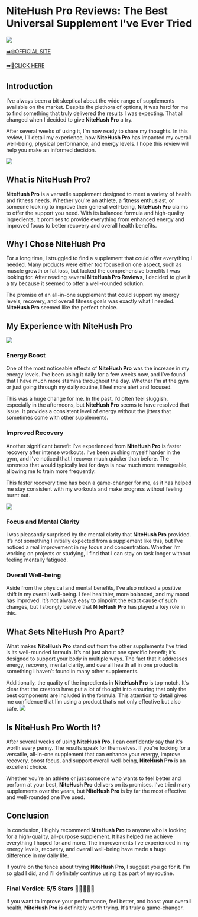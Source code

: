 # NiteHush Pro Reviews: The Best Universal Supplement I've Ever Tried

[![](https://static.vecteezy.com/system/resources/thumbnails/019/896/014/small/buy-now-gradient-button-with-cart-symbol-buy-now-illustration-png.png)](https://edetoop.top/lander/sugarpreland-1/nitehush.html) 

[➡️🌐OFFICIAL SITE](https://edetoop.top/lander/sugarpreland-1/nitehush.html) 

[➡️🔗CLICK HERE](https://edetoop.top/lander/sugarpreland-1/nitehush.html) 


## Introduction

I’ve always been a bit skeptical about the wide range of supplements available on the market. Despite the plethora of options, it was hard for me to find something that truly delivered the results I was expecting. That all changed when I decided to give **NiteHush Pro** a try.

After several weeks of using it, I’m now ready to share my thoughts. In this review, I’ll detail my experience, how **NiteHush Pro** has impacted my overall well-being, physical performance, and energy levels. I hope this review will help you make an informed decision. 

[![](https://wallpapers.com/images/hd/red-order-now-button-udg4jcj4arvn8b0n-2.png)](https://edetoop.top/lander/sugarpreland-1/nitehush.html)  

## What is NiteHush Pro?

**NiteHush Pro** is a versatile supplement designed to meet a variety of health and fitness needs. Whether you're an athlete, a fitness enthusiast, or someone looking to improve their general well-being, **NiteHush Pro** claims to offer the support you need. With its balanced formula and high-quality ingredients, it promises to provide everything from enhanced energy and improved focus to better recovery and overall health benefits.

## Why I Chose NiteHush Pro

For a long time, I struggled to find a supplement that could offer everything I needed. Many products were either too focused on one aspect, such as muscle growth or fat loss, but lacked the comprehensive benefits I was looking for. After reading several **NiteHush Pro Reviews**, I decided to give it a try because it seemed to offer a well-rounded solution.

The promise of an all-in-one supplement that could support my energy levels, recovery, and overall fitness goals was exactly what I needed. **NiteHush Pro** seemed like the perfect choice.

## My Experience with NiteHush Pro

[![](https://static.vecteezy.com/system/resources/thumbnails/019/896/014/small/buy-now-gradient-button-with-cart-symbol-buy-now-illustration-png.png)](https://edetoop.top/lander/sugarpreland-1/nitehush.html)

### Energy Boost

One of the most noticeable effects of **NiteHush Pro** was the increase in my energy levels. I’ve been using it daily for a few weeks now, and I’ve found that I have much more stamina throughout the day. Whether I’m at the gym or just going through my daily routine, I feel more alert and focused.

This was a huge change for me. In the past, I’d often feel sluggish, especially in the afternoons, but **NiteHush Pro** seems to have resolved that issue. It provides a consistent level of energy without the jitters that sometimes come with other supplements.

### Improved Recovery

Another significant benefit I’ve experienced from **NiteHush Pro** is faster recovery after intense workouts. I’ve been pushing myself harder in the gym, and I’ve noticed that I recover much quicker than before. The soreness that would typically last for days is now much more manageable, allowing me to train more frequently.

This faster recovery time has been a game-changer for me, as it has helped me stay consistent with my workouts and make progress without feeling burnt out.

[![](https://wallpapers.com/images/hd/red-order-now-button-udg4jcj4arvn8b0n-2.png)](https://edetoop.top/lander/sugarpreland-1/nitehush.html)  

### Focus and Mental Clarity

I was pleasantly surprised by the mental clarity that **NiteHush Pro** provided. It’s not something I initially expected from a supplement like this, but I’ve noticed a real improvement in my focus and concentration. Whether I’m working on projects or studying, I find that I can stay on task longer without feeling mentally fatigued.

### Overall Well-being

Aside from the physical and mental benefits, I’ve also noticed a positive shift in my overall well-being. I feel healthier, more balanced, and my mood has improved. It’s not always easy to pinpoint the exact cause of such changes, but I strongly believe that **NiteHush Pro** has played a key role in this.

## What Sets NiteHush Pro Apart?

What makes **NiteHush Pro** stand out from the other supplements I’ve tried is its well-rounded formula. It’s not just about one specific benefit; it’s designed to support your body in multiple ways. The fact that it addresses energy, recovery, mental clarity, and overall health all in one product is something I haven’t found in many other supplements.

Additionally, the quality of the ingredients in **NiteHush Pro** is top-notch. It’s clear that the creators have put a lot of thought into ensuring that only the best components are included in the formula. This attention to detail gives me confidence that I’m using a product that’s not only effective but also safe.
[![](https://static.vecteezy.com/system/resources/thumbnails/019/896/014/small/buy-now-gradient-button-with-cart-symbol-buy-now-illustration-png.png)](https://edetoop.top/lander/sugarpreland-1/nitehush.html)
## Is NiteHush Pro Worth It?

After several weeks of using **NiteHush Pro**, I can confidently say that it’s worth every penny. The results speak for themselves. If you’re looking for a versatile, all-in-one supplement that can enhance your energy, improve recovery, boost focus, and support overall well-being, **NiteHush Pro** is an excellent choice.

Whether you’re an athlete or just someone who wants to feel better and perform at your best, **NiteHush Pro** delivers on its promises. I’ve tried many supplements over the years, but **NiteHush Pro** is by far the most effective and well-rounded one I’ve used.

## Conclusion

In conclusion, I highly recommend **NiteHush Pro** to anyone who is looking for a high-quality, all-purpose supplement. It has helped me achieve everything I hoped for and more. The improvements I’ve experienced in my energy levels, recovery, and overall well-being have made a huge difference in my daily life.

If you’re on the fence about trying **NiteHush Pro**, I suggest you go for it. I’m so glad I did, and I’ll definitely continue using it as part of my routine.

### Final Verdict: 5/5 Stars 🌟🌟🌟🌟🌟

If you want to improve your performance, feel better, and boost your overall health, **NiteHush Pro** is definitely worth trying. It's truly a game-changer.

